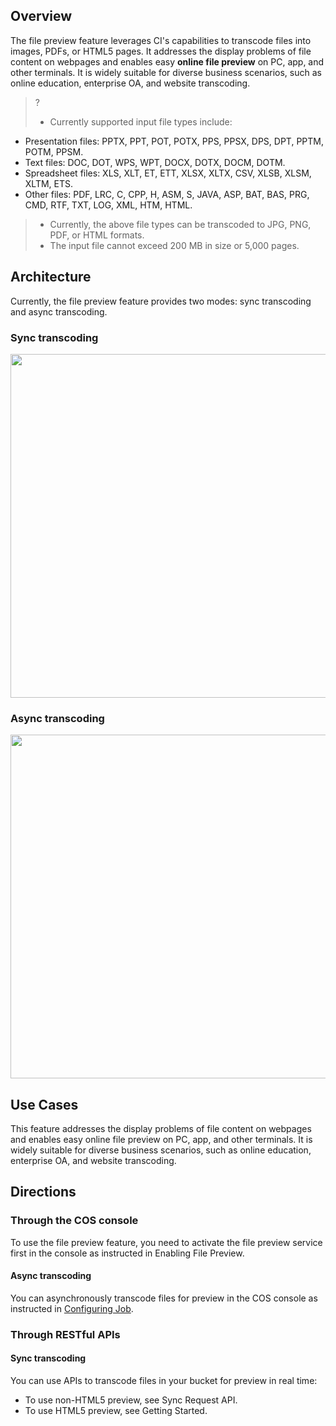 ## Overview

The file preview feature leverages CI's capabilities to transcode files into images, PDFs, or HTML5 pages. It addresses the display problems of file content on webpages and enables easy **online file preview** on PC, app, and other terminals. It is widely suitable for diverse business scenarios, such as online education, enterprise OA, and website transcoding.

>?
>- Currently supported input file types include:
  - Presentation files: PPTX, PPT, POT, POTX, PPS, PPSX, DPS, DPT, PPTM, POTM, PPSM.
  - Text files: DOC, DOT, WPS, WPT, DOCX, DOTX, DOCM, DOTM.
  - Spreadsheet files: XLS, XLT, ET, ETT, XLSX, XLTX, CSV, XLSB, XLSM, XLTM, ETS.
  - Other files: PDF, LRC, C, CPP, H, ASM, S, JAVA, ASP, BAT, BAS, PRG, CMD, RTF, TXT, LOG, XML, HTM, HTML.
>- Currently, the above file types can be transcoded to JPG, PNG, PDF, or HTML formats.
>- The input file cannot exceed 200 MB in size or 5,000 pages.



## Architecture

Currently, the file preview feature provides two modes: sync transcoding and async transcoding.

### Sync transcoding

<img src="https://qcloudimg.tencent-cloud.cn/raw/8841b09bf41ea16ae0f4b58c71dc43ba.png" width="550px"  />

### Async transcoding
<img src="https://main.qcloudimg.com/raw/13028a5d31b0f35ae7994e9373f60014.png" width="550px" />

## Use Cases

This feature addresses the display problems of file content on webpages and enables easy online file preview on PC, app, and other terminals. It is widely suitable for diverse business scenarios, such as online education, enterprise OA, and website transcoding.


## Directions

### Through the COS console

To use the file preview feature, you need to activate the file preview service first in the console as instructed in Enabling File Preview.

#### Async transcoding

You can asynchronously transcode files for preview in the COS console as instructed in [Configuring Job](https://intl.cloud.tencent.com/document/product/436/46409).

### Through RESTful APIs

#### Sync transcoding

You can use APIs to transcode files in your bucket for preview in real time:

- To use non-HTML5 preview, see Sync Request API.
- To use HTML5 preview, see Getting Started.

